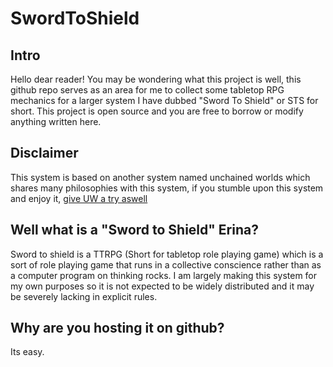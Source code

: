 # SwordToShield


## Intro
Hello dear reader! You may be wondering what this project is well, this github
repo serves as an area for me to collect some tabletop RPG mechanics for a
larger system I have dubbed "Sword To Shield" or STS for short. This project
is open source and you are free to borrow or modify anything written here.

## Disclaimer
This system is based on another system named unchained worlds which shares many
philosophies with this system, if you stumble upon this system and enjoy it,
[give UW a try aswell](https://github.com/blukatdevelopment/UnchainedWorlds)

## Well what is a "Sword to Shield" Erina?
Sword to shield is a TTRPG (Short for tabletop role playing game) which is a
sort of role playing game that runs in a collective conscience rather than as a
computer program on thinking rocks. I am largely making this system for my own
purposes so it is not expected to be widely distributed and it may be severely
lacking in explicit rules.

## Why are you hosting it on github?
Its easy.